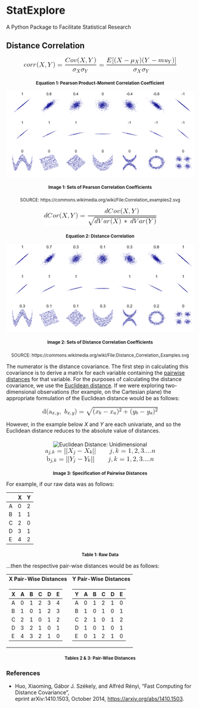 # StatExplore
A Python Package to Facilitate Statistical Research

## Distance Correlation


<div align="center">
<img 
src="https://github.com/b-knight/StatExplore/blob/master/images/Pearsons_Correlation_Coefficient.gif?sanitize=true", 
align="middle",
alt="Pearson Product-Moment Correlation Coefficien">
</div>
<p align="center"><sub><b>Equation 1: Pearson Product-Moment Correlation Coefficient</sub></b></p>





<div align="center">
<img 
src="https://github.com/b-knight/StatExplore/blob/master/images/Correlation_Examples.png?sanitize=true", 
align="middle",
alt="Sets of Pearson Correlation Coefficients">
</div>
<p align="center"><sub><b>Image 1: Sets of Pearson Correlation Coefficients </b></sub></p>
<p align="center"><sub> SOURCE: https://commons.wikimedia.org/wiki/File:Correlation_examples2.svg </sub></p>


<div align="center">
<img 
src="https://github.com/b-knight/StatExplore/blob/master/images/Distance_Correlation.gif?sanitize=true", 
align="middle",
alt="Pearson Product-Moment Correlation Coefficien">
</div>
<p align="center"><sub><b>Equation 2: Distance Correlation</sub></b></p>



<div align="center">
<img src="https://github.com/b-knight/StatExplore/blob/master/images/Distance_Correlation_Examples.png?sanitize=true",
align="middle", 
alt="Sets of Distance Correlation Coefficients">
</div>
<p align="center"><sub><b>Image 2: Sets of Distance Correlation Coefficients</b></sub></p>
<p align="center"><sub> SOURCE: https://commons.wikimedia.org/wiki/File:Distance_Correlation_Examples.svg</sub></p>

The numerator is the distance covariance. The first step in calculating this covariance is to derive a matrix for each variable containing the [pairwise distances](https://en.wikipedia.org/wiki/Distance_matrix "Wikipedia: Pairwise Distances") for that variable. For the purposes of calculating the distance covariance, we use the [Euclidean distance](https://en.wikipedia.org/wiki/Euclidean_distance "Wikipedia: Euclidean Distance"). If we were exploring two-dimensional observations (for example, on the Cartesian plane) the appropriate formulation of the Euclidean distance would be as follows: 

<div align="center">
<img src="https://github.com/b-knight/StatExplore/blob/master/images/Two_Dimensional_Euclidean_Distance.gif?sanitize=true",
align="middle", 
alt="Euclidean Distance: Two Dimensions">
</div>

However, in the example below *X* and *Y* are each univariate, and so the Euclidean distance reduces to the absolute value of distances.  

<div align="center">
<img src="https://github.com/b-knight/StatExplore/blob/master/images/https://github.com/b-knight/StatExplore/delete/master/images/Unidimensional_Euclidean_Distance.gif?sanitize=true",
align="middle", 
alt="Euclidean Distance: Unidimensional">
</div>




<div align="center">
<img src="https://github.com/b-knight/StatExplore/blob/master/images/Pairwise_Distances.gif?sanitize=true",
align="middle", 
alt="Pairwise Distances">
</div>
<p align="center"><sub><b>Image 3: Specification of Pairwise Distances</b></sub></p>

For example, if our raw data was as follows: 

|    | X  | Y  |
| -- | -- | -- |
| A  | 0  | 2  |
| B  | 1  | 1  |
| C  | 2  | 0  |
| D  | 3  | 1  |
| E  | 4  | 2  |
<p align="center"><sub><b>Table 1: Raw Data</b></sub></p>

...then the respective pair-wise distances would be as follows: 

<table>
<tr><th> X Pair-Wise Distances </th><th> Y Pair-Wise Distances </th></tr>

<tr><td>

| X  | A  | B  | C  | D  | E  |
| -- | -- | -- | -- | -- | -- |
| A  | 0  | 1  | 2  | 3  | 4  |
| B  | 1  | 0  | 1  | 2  | 3 |
| C  | 2  | 1  | 0  | 1  | 2  |
| D  | 3  | 2  | 1  | 0  | 1  |
| E  | 4  | 3  | 2  | 1  | 0  |

</td><td>

| Y  | A  | B  | C  | D  | E  |
| -- | -- | -- | -- | -- | -- |
| A  | 0  | 1  | 2  | 1  | 0  |
| B  | 1  | 0  | 1  | 0  | 1  |
| C  | 2  | 1  | 0  | 1  | 2  |
| D  | 1  | 0  | 1  | 0  | 1  |
| E  | 0  | 1  | 2  | 1  | 0  |

</td></tr> </table>
<p align="center"><sub><b>Tables 2 & 3: Pair-Wise Distances</b></sub></p>

### References
* Huo, Xiaoming, Gábor J. Székely, and Alfréd Rényi, “Fast Computing for Distance Covariance”,  
eprint arXiv:1410.1503, October 2014, https://arxiv.org/abs/1410.1503.


